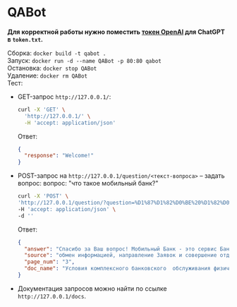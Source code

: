 # QABot

**Для корректной работы нужно поместить [токен OpenAI](https://platform.openai.com/api-keys) для ChatGPT в `token.txt`.**

Сборка: `docker build -t qabot .`  
Запуск: `docker run -d --name QABot -p 80:80 qabot`  
Остановка: `docker stop QABot`  
Удаление: `docker rm QABot`  
Тест:  

- GET-запрос `http://127.0.0.1/`:

  ```bash
  curl -X 'GET' \
    'http://127.0.0.1/' \
    -H 'accept: application/json'
  ```

  Ответ:

  ```json
  {
    "response": "Welcome!"
  }
  ```

- POST-запрос на `http://127.0.0.1/question/<текст-вопроса>` – задать вопрос:
  вопрос: "что такое мобильный банк?"

  ```bash
  curl -X 'POST' \
  'http://127.0.0.1/question/?question=%D1%87%D1%82%D0%BE%20%D1%82%D0%B0%D0%BA%D0%BE%D0%B5%20%D0%BC%D0%BE%D0%B1%D0%B8%D0%BB%D1%8C%D0%BD%D1%8B%D0%B9%20%D0%B1%D0%B0%D0%BD%D0%BA%3F' \
  -H 'accept: application/json' \
  -d ''
  ```

  Ответ:

  ```json
  {
    "answer": "Спасибо за Ваш вопрос! Мобильный Банк - это сервис Банка, который позволяет осуществлять взаимодействие Банка и/или его партнеров и Клиента. Это включает обмен информацией и совершение отдельных операций через специальные приложения для мобильного устройства, такого как смартфон или планшет. Условия использования Мобильного приложения Банка определяются настоящими Условиями и/или соглашением, с которым Клиент знакомится перед его использованием.",
    "source": "обмен информацией, направление Заявок и совершение отдельных операций по усмотрению Банка. Условия \nиспользования Мобильного приложения Банка определяются настоящими Условиями и/или соглашением, с которым \nКлиент знакомится перед его использованием.\nМобильный Банк  — сервис Банка, позволяющий осуществлять взаимодействие Банка и/или его партнеров \nи Клиента, включая обмен информацией и совершение отдельных операций, через специальные приложения для \nмобильного устройства (смартфона, планшета и т.п.).\nНакопительный счет  — счет, на котором учитываются денежные средства Клиента, предусматривающий \nначисление процентов на остаток денежных средств, в соответствии с Договором накопительного счета.\nОбщие условия  — если не указано отдельно, любые из общих условий, являющиеся неотъемлемой частью \nнастоящих Условий и приложением к ним:\n• Общие условия открытия, обслуживания и закрытия банковских вкладов;\n• Общие условия открытия, ведения и закрытия счетов физических лиц, а также выпуска и обслуживания \nрасчетных карт;\n• Общие условия выпуска и обслуживания кредитных карт;@@pageid_3_Условия комплексного банковского  обслуживания физических лиц.pdf",
    "page_num": "3",
    "doc_name": "Условия комплексного банковского  обслуживания физических лиц.pdf"
  }
  ```

- Документация запросов можно найти по ссылке `http://127.0.0.1/docs`.
